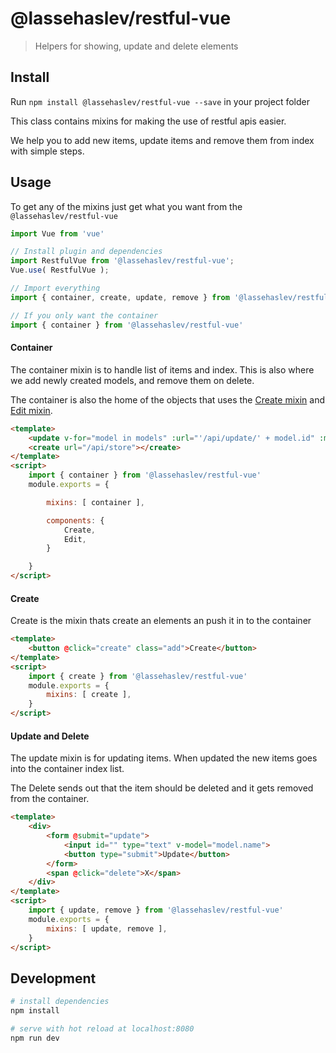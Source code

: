 # @lassehaslev/restful-vue
> Helpers for showing, update and delete elements

## Install
Run ```npm install @lassehaslev/restful-vue --save``` in your project folder

This class contains mixins for making the use of restful apis easier.

We help you to add new items, update items and remove them from index with simple steps.

## Usage
To get any of the mixins just get what you want from the ```@lassehaslev/restful-vue```
``` js
import Vue from 'vue'

// Install plugin and dependencies
import RestfulVue from '@lassehaslev/restful-vue';
Vue.use( RestfulVue );

// Import everything
import { container, create, update, remove } from '@lassehaslev/restful-vue'

// If you only want the container
import { container } from '@lassehaslev/restful-vue'
```

#### Container
The container mixin is to handle list of items and index. This is also where we add newly created models, and remove them on delete.

The container is also the home of the objects that uses the [Create mixin](###Create ) and [Edit mixin](###Edit).
``` html
<template>
    <update v-for="model in models" :url="'/api/update/' + model.id" :model="model"></update>
    <create url="/api/store"></create>
</template>
<script>
    import { container } from '@lassehaslev/restful-vue'
    module.exports = {

        mixins: [ container ],

        components: {
            Create,
            Edit,
        }

    }
</script>
```

#### Create
Create is the mixin thats create an elements an push it in to the container
``` html
<template>
    <button @click="create" class="add">Create</button>
</template>
<script>
    import { create } from '@lassehaslev/restful-vue'
    module.exports = {
        mixins: [ create ],
    }
</script>
```

#### Update and Delete
The update mixin is for updating items. When updated the new items goes into the container index list. 

The Delete sends out that the item should be deleted and it gets removed from the container.
``` html
<template>
    <div>
        <form @submit="update">
            <input id="" type="text" v-model="model.name">
            <button type="submit">Update</button>
        </form>
        <span @click="delete">X</span>
    </div>
</template>
<script>
    import { update, remove } from '@lassehaslev/restful-vue'
    module.exports = {
        mixins: [ update, remove ],
    }
</script>
```

## Development
``` bash
# install dependencies
npm install

# serve with hot reload at localhost:8080
npm run dev
```
